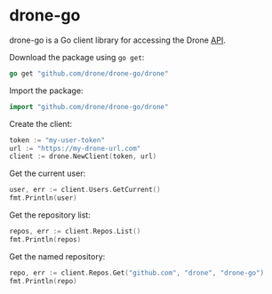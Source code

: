 # drone-go

drone-go is a Go client library for accessing the Drone [API](http://readme.drone.io/api/overview/).


Download the package using `go get`:

```Go
go get "github.com/drone/drone-go/drone"
```

Import the package:

```Go
import "github.com/drone/drone-go/drone"
```

Create the client:

```Go
token := "my-user-token"
url := "https://my-drone-url.com"
client := drone.NewClient(token, url)
```

Get the current user:

```Go
user, err := client.Users.GetCurrent()
fmt.Println(user)
```

Get the repository list:

```Go
repos, err := client.Repos.List()
fmt.Println(repos)
```

Get the named repository:

```Go
repo, err := client.Repos.Get("github.com", "drone", "drone-go")
fmt.Println(repo)
```